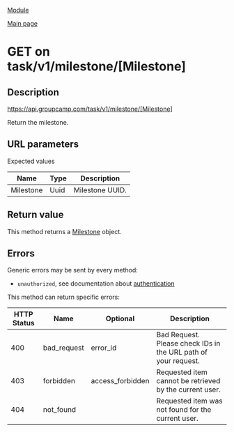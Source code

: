 
[Module](./README.md)

[Main page](../README.md)


# GET on task/v1/milestone/[Milestone]

## Description

https://api.groupcamp.com/task/v1/milestone/[Milestone]


Return the milestone.



## URL parameters

Expected values

Name   | Type    | Description
-------|---------|------------
Milestone | Uuid | Milestone UUID.









## Return value





  
  This method returns a [Milestone](../types/Milestone.md) object.
  





## Errors

Generic errors may be sent by every method:
* `unauthorized`, see documentation about [authentication](../../Auth.md)


This method can return specific errors:

HTTP Status | Name   | Optional          | Description
------------|--------|-------------------|------------
400 | bad_request | error_id | Bad Request. Please check IDs in the URL path of your request.
403 | forbidden | access_forbidden | Requested item cannot be retrieved by the current user.
404 | not_found |  | Requested item was not found for the current user.




